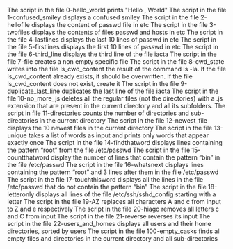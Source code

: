 The script in the file 0-hello_world prints "Hello , World"
The script in the file 1-confused_smiley displays a confused smiley
The script in the file 2-hellofile displays the content of passwd file in etc
The script in the file 3-twofiles displays the contents of files passwd and hosts in etc
The script in the file 4-lastlines displays the last 10 lines of passwd in etc
The script in the file 5-firstlines displays the first 10 lines of passwd in etc
The script in the file 6-third_line displays the third line of the file iacta
The script in the file 7-file creates a non empty specific file
The script in the file 8-cwd_state writes into the file ls_cwd_content the result of the command ls -la. If the file ls_cwd_content already exists, it should be overwritten. If the file ls_cwd_content does not exist, create it
The script in the file 9-duplicate_last_line duplicates the last line of the file iacta
The script in the file 10-no_more_js deletes all the regular files (not the directories) with a .js extension that are present in the current directory and all its subfolders.
The script in file 11-directories counts the number of directories and sub-directories in the current directory
The script in the file 12-newest_file displays the 10 newest files in the current directory
The script in the file 13-unique takes a list of words as input and prints only words that appear exactly once
The script in the file 14-findthatword displays lines containing the pattern “root” from the file /etc/passwd
The script in the file 15-countthatword display the number of lines that contain the pattern “bin” in the file /etc/passwd
The script in the file 16-whatsnext displays lines containing the pattern “root” and 3 lines after them in the file /etc/passwd
The script in the file 17-touchthisword displays all the lines in the file /etc/passwd that do not contain the pattern “bin”
The script in the file 18-letteronly displays all lines of the file /etc/ssh/sshd_config starting with a letter
The script in the file 19-AZ replaces all characters A and c from input to Z and e respectively
The script in the file 20-hiago removes all letters c and C from input
The script in the file 21-reverse reverses its input
The script in the file 22-users_and_homes displays all users and their home directories, sorted by users
The script in the file 100-empty_casks finds all empty files and directories in the current directory and all sub-directories
